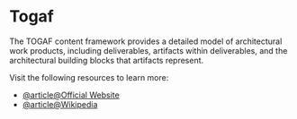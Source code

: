 # Togaf

The TOGAF content framework provides a detailed model of architectural work products, including deliverables, artifacts within deliverables, and the architectural building blocks that artifacts represent.

Visit the following resources to learn more:

- [@article@Official Website](https://www.opengroup.org/togaf)
- [@article@Wikipedia](https://en.wikipedia.org/wiki/The_Open_Group_Architecture_Framework)

